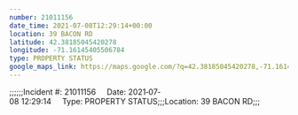 ```yaml
---
number: 21011156
date_time: 2021-07-08T12:29:14+00:00
location: 39 BACON RD
latitude: 42.38185045420278
longitude: -71.16145405506784
type: PROPERTY STATUS
google_maps_link: https://maps.google.com/?q=42.38185045420278,-71.16145405506784
---
```


;;;;;;Incident #: 21011156     Date: 2021‐07‐08 12:29:14     Type: PROPERTY STATUS;;;Location: 39 BACON RD;;;

